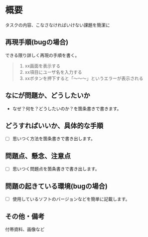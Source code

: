 # 概要
タスクの内容、こなさなければいけない課題を簡潔に

## 再現手順(bugの場合)
できる限り詳しく再現の手順を書く。

> 1. xx画面を表示する
> 2. xx項目にユーザ名を入力する
> 3. xxボタンを押下すると「～～～」というエラーが表示される

## なにが問題か、どうしたいか
 - なぜ？何を？どうしたいのか？を箇条書きで書きます。

## どうすればいいか、具体的な手順
 - [ ] 思いつく方法を箇条書きで書き出します。

## 問題点、懸念、注意点
 - [ ] 思いつく問題点を箇条書きで書き出します。

## 問題の起きている環境(bugの場合)
 - [ ] 使用しているソフトのバージョンなどを簡単に記載します。

## その他・備考
付帯資料、画像など
